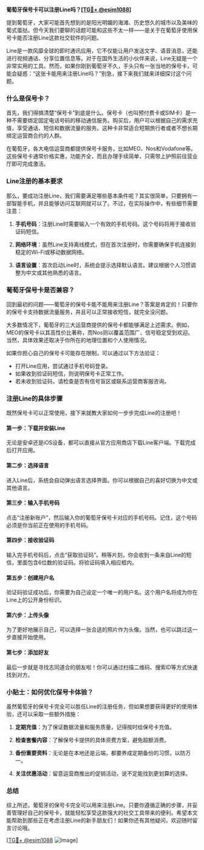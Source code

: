 **葡萄牙保号卡可以注册Line吗？[[TG💪+ @esim1088](https://t.me/s/esim1088)]**

提到葡萄牙，大家可能首先想到的是阳光明媚的海滩、历史悠久的城市以及美味的葡式蛋挞。但今天我们要聊的话题可能和这些不太一样——是关于在葡萄牙使用保号卡能否注册Line这款社交软件的问题。

Line是一款风靡全球的即时通讯应用，它不仅能让用户发送文字、语音消息，还能进行视频通话、分享位置信息等。对于在国外生活的小伙伴来说，Line无疑是一个非常实用的工具。然而，如果你刚到葡萄牙不久，手头只有一张当地的保号卡，可能会疑惑：“这张卡能用来注册Line吗？”别急，接下来我们就来详细探讨这个问题。

### 什么是保号卡？

首先，我们得搞清楚“保号卡”到底是什么。保号卡（也叫预付费卡或SIM卡）是一种不需要绑定固定电话号码的移动通信服务。购买后，用户可以根据自己的需求充值，享受通话、短信和数据流量的服务。这种卡非常适合短期旅行者或者不想长期绑定运营商合约的人群。

在葡萄牙，各大电信运营商都提供保号卡服务，比如MEO、Nos和Vodafone等。这些保号卡通常价格实惠，功能齐全，而且办理手续简单，只需带上护照前往营业厅即可完成激活。

### Line注册的基本要求

那么，要成功注册Line，我们需要满足哪些基本条件呢？其实很简单，只要拥有一部智能手机，并且能够访问互联网就可以了。不过，在实际操作中，有些细节需要注意：

1. **手机号码**：注册Line时需要输入一个有效的手机号码。这个号码将用于接收验证码短信。
   
2. **网络环境**：虽然Line支持离线模式，但在首次注册时，你需要确保手机连接到稳定的Wi-Fi或移动数据网络。

3. **语言设置**：首次启动Line时，系统会提示选择默认语言。建议根据个人习惯调整为中文或其他熟悉的语言。

### 葡萄牙保号卡是否兼容？

回到最初的问题——葡萄牙的保号卡能不能用来注册Line？答案是肯定的！只要你的保号卡支持数据流量服务，并且可以正常接收短信，就完全没问题。

大多数情况下，葡萄牙的三大运营商提供的保号卡都能够满足上述需求。例如，MEO的保号卡以其高性价比著称，而Nos则以覆盖范围广、信号稳定受到欢迎。当然，具体效果还取决于你所在的地理位置和个人使用情况。

如果你担心自己的保号卡可能存在限制，可以通过以下方法验证：
- 打开Line应用，尝试通过手机号码登录。
- 如果收到验证码短信，则说明保号卡正常工作。
- 若未收到验证码，请检查是否有信号盲区或联系运营商客服咨询。

### 注册Line的具体步骤

既然保号卡可以正常使用，接下来就教大家如何一步步完成Line的注册吧！

#### 第一步：下载并安装Line
无论是安卓还是iOS设备，都可以直接从官方应用商店下载Line客户端。下载完成后打开应用。

#### 第二步：选择语言
进入Line后，系统会自动弹出语言选择界面。你可以根据自己的喜好切换为中文或其他语言。

#### 第三步：输入手机号码
点击“注册新账户”，然后输入你的葡萄牙保号卡对应的手机号码。记住，这个号码必须是你当前正在使用的手机号码。

#### 第四步：接收验证码
输入完手机号码后，点击“获取验证码”。稍等片刻，你会收到一条来自Line的短信，里面包含6位数的验证码。将验证码填入相应框内。

#### 第五步：创建用户名
验证码验证成功后，你需要为自己设定一个唯一的用户名。这个用户名将成为你在Line上的公开身份标识。

#### 第六步：上传头像
为了更好地展示自己，可以选择一张合适的照片作为头像。当然，也可以跳过这一步直接开始使用。

#### 第七步：添加好友
最后一步就是寻找志同道合的朋友啦！你可以通过扫描二维码、搜索ID等方式快速找到对方。

### 小贴士：如何优化保号卡体验？

虽然葡萄牙的保号卡完全可以胜任Line的注册任务，但如果想要获得更好的使用体验，还可以采取一些额外措施：

1. **定期充值**：为了保证数据流量和服务质量，记得按时给保号卡充值。
   
2. **检查套餐内容**：了解保号卡提供的具体资费方案，避免超额消费。

3. **备份重要资料**：无论是在本地还是云端，都要养成定期备份的习惯，以防万一。

4. **关注优惠活动**：留意运营商推出的促销活动，说不定能找到更划算的选择。

### 总结

综上所述，葡萄牙的保号卡完全可以用来注册Line。只要你遵循正确的步骤，并妥善管理好自己的保号卡，就能轻松享受这款强大的社交工具带来的便利。希望本文能帮助到那些正在考虑注册Line的新手朋友们！如果你还有其他疑问，欢迎随时留言讨论哦。

[[TG💪+ @esim1088](https://t.me/s/esim1088) ![Image](https://i.postimg.cc/4NQfJmqS/Snipaste-2025-05-13-00-14-12.png)]